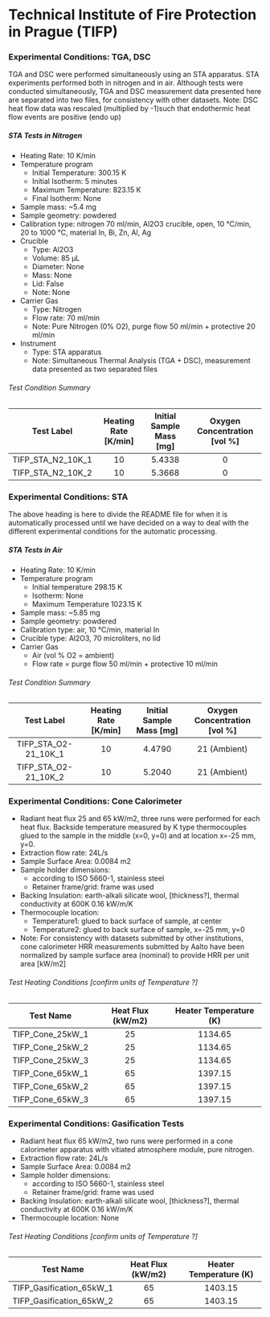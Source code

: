 # Technical Institute of Fire Protection in Prague (TIFP)

### Experimental Conditions: TGA, DSC
TGA and DSC were performed simultaneously using an STA apparatus.
STA experiments performed both in nitrogen and in air. Although tests were conducted simultaneously, TGA and DSC measurement data presented here are separated into two files, for consistency with other datasets.
Note: DSC heat flow data was rescaled (multiplied by -1)such that endothermic heat flow events are positive (endo up)

##### STA Tests in Nitrogen
* Heating Rate: 10 K/min
* Temperature program
  - Initial Temperature: 300.15 K
  - Initial Isotherm: 5 minutes
  - Maximum Temperature: 823.15 K
  - Final Isotherm: None
* Sample mass: ~5.4 mg
* Sample geometry: powdered
* Calibration type: nitrogen 70 ml/min, Al2O3 crucible, open, 10 °C/min, 20 to 1000 °C, material In, Bi, Zn, Al, Ag
* Crucible
  - Type: Al2O3
  - Volume: 85 µL
  - Diameter: None
  - Mass: None
  - Lid: False
  - Note: None
* Carrier Gas
  - Type: Nitrogen
  - Flow rate: 70 ml/min
  - Note: Pure Nitrogen (0% O2), purge flow 50 ml/min + protective 20 ml/min
* Instrument
  - Type: STA apparatus
  - Note: Simultaneous Thermal Analysis (TGA + DSC), measurement data presented as two separated files

###### Test Condition Summary

| Test Label | Heating Rate [K/min] | Initial Sample Mass [mg] | Oxygen Concentration [vol %] |
|:----------:|:--------------------:|:------------------------:|:------------------------------:|
| TIFP\_STA\_N2\_10K\_1 | 10 | 5.4338| 0 |  
| TIFP\_STA\_N2\_10K\_2 | 10 | 5.3668| 0 |  

### Experimental Conditions: STA
The above heading is here to divide the README file for when it is automatically processed until we have decided on a way to deal with the different experimental conditions for the automatic processing.

##### STA Tests in Air
* Heating Rate: 10 K/min
* Temperature program
  - Initial temperature 298.15 K
  - Isotherm: None
  - Maximum Temperature 1023.15 K
* Sample mass: ~5.85 mg
* Sample geometry: powdered
* Calibration type: air,  10 °C/min, material In
* Crucible type: Al2O3, 70 microliters, no lid
* Carrier Gas
  - Air (vol % O2 = ambient)
  - Flow rate = purge flow 50 ml/min + protective 10 ml/min

###### Test Condition Summary

| Test Label | Heating Rate [K/min] | Initial Sample Mass [mg] | Oxygen Concentration [vol %] |
|:----------:|:--------------------:|:------------------------:|:------------------------------:|
| TIFP\_STA\_O2-21\_10K\_1 | 10 | 4.4790 | 21 (Ambient) |  
| TIFP\_STA\_O2-21\_10K\_2 | 10 | 5.2040 | 21 (Ambient) |  



### Experimental Conditions: Cone Calorimeter
* Radiant heat flux 25 and 65 kW/m2, three runs were performed for each heat flux. Backside temperature measured by K type thermocouples glued to the sample in the middle (x=0, y=0) and at location x=-25 mm, y=0.
* Extraction flow rate: 24L/s
* Sample Surface Area: 0.0084 m2
* Sample holder dimensions:
    - according to ISO 5660-1, stainless steel
    - Retainer frame/grid: frame was used
* Backing Insulation: earth-alkali silicate wool, [thickness?], thermal conductivity at 600K 0.16 kW/m/K
* Thermocouple location:
    - Temperature1: glued to back surface of sample, at center
    - Temperature2: glued to back surface of sample, x=-25 mm, y=0
* Note: For consistency with datasets submitted by other institutions, cone calorimeter HRR measurements submitted by Aalto have been normalized by sample surface area (nominal) to provide HRR per unit area [kW/m2]

###### Test Heating Conditions [confirm units of Temperature ?]  
|Test Name | Heat Flux (kW/m2)| Heater Temperature (K)
|----------|:------:| :---: |
|TIFP_Cone_25kW_1| 25 | 1134.65 |
|TIFP_Cone_25kW_2| 25 | 1134.65 |
|TIFP_Cone_25kW_3| 25 | 1134.65 |
|TIFP_Cone_65kW_1| 65 | 1397.15 |
|TIFP_Cone_65kW_2| 65 | 1397.15 |
|TIFP_Cone_65kW_3| 65 | 1397.15 |


### Experimental Conditions: Gasification Tests
* Radiant heat flux 65 kW/m2, two runs were performed in a cone calorimeter apparatus with vitiated atmosphere module, pure nitrogen.
* Extraction flow rate: 24L/s
* Sample Surface Area: 0.0084 m2
* Sample holder dimensions:
    - according to ISO 5660-1, stainless steel
    - Retainer frame/grid: frame was used
* Backing Insulation: earth-alkali silicate wool, [thickness?], thermal conductivity at 600K 0.16 kW/m/K
* Thermocouple location: None

###### Test Heating Conditions [confirm units of Temperature ?]  
|Test Name | Heat Flux (kW/m2)| Heater Temperature (K)
|----------|:------:| :---: |
|TIFP_Gasification_65kW_1| 65 | 1403.15 |
|TIFP_Gasification_65kW_2| 65 | 1403.15 |
